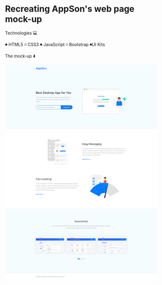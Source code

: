 # Recreating AppSon's web page mock-up

Technologies 💻

◾️ HTML5
◽️ CSS3
◾️ JavaScript
◽️ Bootstrap
◾️UI Kits

The mock-up ⬇️

<img src="images/Landing.jpg">

